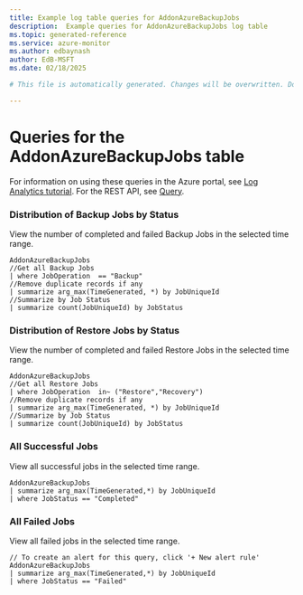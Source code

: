 ```yaml
---
title: Example log table queries for AddonAzureBackupJobs
description:  Example queries for AddonAzureBackupJobs log table
ms.topic: generated-reference
ms.service: azure-monitor
ms.author: edbaynash
author: EdB-MSFT
ms.date: 02/18/2025

# This file is automatically generated. Changes will be overwritten. Do not change this file directly. 

---
```


# Queries for the AddonAzureBackupJobs table

For information on using these queries in the Azure portal, see [Log Analytics tutorial](/azure/azure-monitor/logs/log-analytics-tutorial). For the REST API, see [Query](/rest/api/loganalytics/query).


### Distribution of Backup Jobs by Status  


View the number of completed and failed Backup Jobs in the selected time range.  

```query
AddonAzureBackupJobs
//Get all Backup Jobs
| where JobOperation  == "Backup"
//Remove duplicate records if any
| summarize arg_max(TimeGenerated, *) by JobUniqueId
//Summarize by Job Status
| summarize count(JobUniqueId) by JobStatus
```



### Distribution of Restore Jobs by Status  


View the number of completed and failed Restore Jobs in the selected time range.  

```query
AddonAzureBackupJobs
//Get all Restore Jobs
| where JobOperation  in~ ("Restore","Recovery") 
//Remove duplicate records if any
| summarize arg_max(TimeGenerated, *) by JobUniqueId
//Summarize by Job Status
| summarize count(JobUniqueId) by JobStatus
```



### All Successful Jobs  


View all successful jobs in the selected time range.  

```query
AddonAzureBackupJobs
| summarize arg_max(TimeGenerated,*) by JobUniqueId
| where JobStatus == "Completed" 
```



### All Failed Jobs  


View all failed jobs in the selected time range.  

```query
// To create an alert for this query, click '+ New alert rule'
AddonAzureBackupJobs
| summarize arg_max(TimeGenerated,*) by JobUniqueId
| where JobStatus == "Failed"
```

